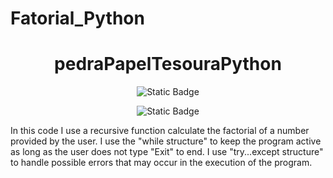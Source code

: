 # Fatorial_Python
<h1 align="center"> pedraPapelTesouraPython </h1> 
  <p align="center">
    <img alt="Static Badge" src="https://img.shields.io/badge/status-complete-green?label=status&labelColor=gray&color=green">
  </p>
  <p align="center">
    <img alt="Static Badge" src="https://img.shields.io/badge/python-3.10.12-blue">
  </p>
In this code I use a recursive function calculate the factorial of a number provided by the user.
I use the "while structure" to keep the program active as long as the user does not type "Exit" to end.
I use "try...except structure" to handle possible errors that may occur in the execution of the program.


